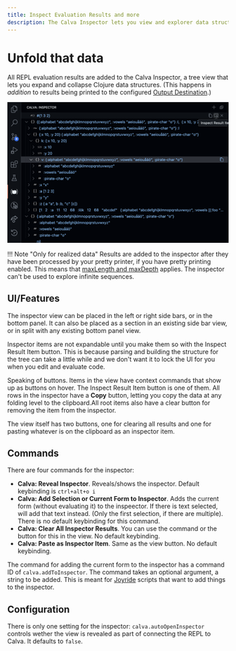 ```yaml
---
title: Inspect Evaluation Results and more
description: The Calva Inspector lets you view and explorer data structures in a tree view.
---
```


# Unfold that data

All REPL evaluation results are added to the Calva Inspector, a tree view that lets you expand and collapse Clojure data structures. (This happens in _addition_ to results being printed to the configured [Output Destination](output.md).)

![The Calva Inspector](images/inspector/inspector-view.png)

!!! Note "Only for realized data"
    Results are added to the inspector after they have been processed by your pretty printer, if you have pretty printing enabled. This means that [maxLength and maxDepth](pprint.md#configuration) applies. The inspector can't be used to explore infinite sequences.

## UI/Features

The inspector view can be placed in the left or right side bars, or in the bottom panel. It can also be placed as a section in an existing side bar view, or in split with any existing bottom panel view.

Inspector items are not expandable until you make them so with the Inspect Result Item button. This is because parsing and building the structure for the tree can take a little while and we don't want it to lock the UI for you when you edit and evaluate code.

Speaking of buttons. Items in the view have context commands that show up as buttons on hover. The Inspect Result Item button is one of them. All rows in the inspector have a **Copy** button, letting you copy the data at any folding level to the clipboard.All root items also have a clear button for removing the item from the inspector.

The view itself has two buttons, one for clearing all results and one for pasting whatever is on the clipboard as an inspector item.

## Commands

There are four commands for the inspector:

* **Calva: Reveal Inspector**. Reveals/shows the inspector. Default keybinding is `ctrl+alt+o i`
* **Calva: Add Selection or Current Form to Inspector**. Adds the current form (without evaluating it) to the inspeector. If there is text selected, will add that text instead. (Only the first selection, if there are multiple). There is no default keybinding for this command.
* **Calva: Clear All Inspector Results**. You can use the command or the button for this in the view. No default keybinding.
* **Calva: Paste as Inspector Item**. Same as the view button. No default keybinding.

The command for adding the current form to the inspector has a command ID of `calva.addToInspector`. The command takes an optional argument, a string to be added. This is meant for [Joyride](https://github.com/BetterThanTomorrow/joyride) scripts that want to add things to the inspector.

## Configuration

There is only one setting for the inspector: `calva.autoOpenInspector` controls wether the view is revealed as part of connecting the REPL to Calva. It defaults to `false`.
